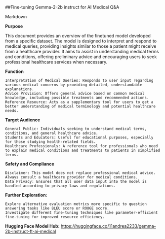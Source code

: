 ##Fine-tuning Gemma-2-2b instruct for AI Medical Q&A

Markdown

**Purpose**

This document provides an overview of the finetuned model developed from a specific dataset. The model is designed to interpret and respond to medical queries, providing insights similar to those a patient might receive from a healthcare provider. It aims to assist in understanding medical terms and conditions, offering preliminary advice and encouraging users to seek professional healthcare services when necessary.

**Function**

    Interpretation of Medical Queries: Responds to user input regarding various medical concerns by providing detailed, understandable explanations.
    Advice Provision: Offers general advice based on common medical knowledge, including possible treatments and recommended actions.
    Reference Resource: Acts as a supplementary tool for users to get a better understanding of medical terminology and potential healthcare needs.

**Target Audience**

    General Public: Individuals seeking to understand medical terms, conditions, and general healthcare advice.
    Students and Educators: Useful for educational purposes, especially for those studying health-related fields.
    Healthcare Professionals: A reference tool for professionals who need to explain medical conditions and treatments to patients in simplified terms.

**Safety and Compliance**

    Disclaimer: This model does not replace professional medical advice. Always consult a healthcare provider for medical conditions.
    Data Privacy: Ensures that all user data input into the model is handled according to privacy laws and regulations.

**Further Exploration:**

    Explore alternative evaluation metrics more specific to question answering tasks like BLEU score or ROUGE score.
    Investigate different fine-tuning techniques like parameter-efficient fine-tuning for improved resource efficiency.


**Hugging Face Model Hub:** https://huggingface.co/11andrea2233/gemma-2b-instruct-ft-ai-medical
